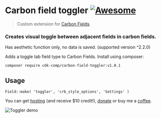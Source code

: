 # Carbon field toggler [![Awesome](https://cdn.rawgit.com/sindresorhus/awesome/d7305f38d29fed78fa85652e3a63e154dd8e8829/media/badge.svg)](https://github.com/sindresorhus/awesome)
> Custom extension for [Carbon Fields](https://github.com/htmlburger/carbon-fields).

### Creates visual toggle between adjacent fields in carbon fields.
Has aesthetic function only, no data is saved. (supported version ^2.2.0)

Adds a toggle tab field type to Carbon Fields. Install using composer:

`composer require cdk-comp/carbon-field-toggler:v1.0.1`

## Usage
`Field::make( 'toggler', 'crb_style_options', 'Settings' )`

You can get [hosting](http://bit.ly/do_cdk) (and receive $10 credit!), [donate](https://www.paypal.me/cdkdev) or buy me a [coffee](https://www.buymeacoffee.com/cdk).

![Toggler demo](https://media.giphy.com/media/jnUJf6olExNmYILCAl/giphy.gif)
